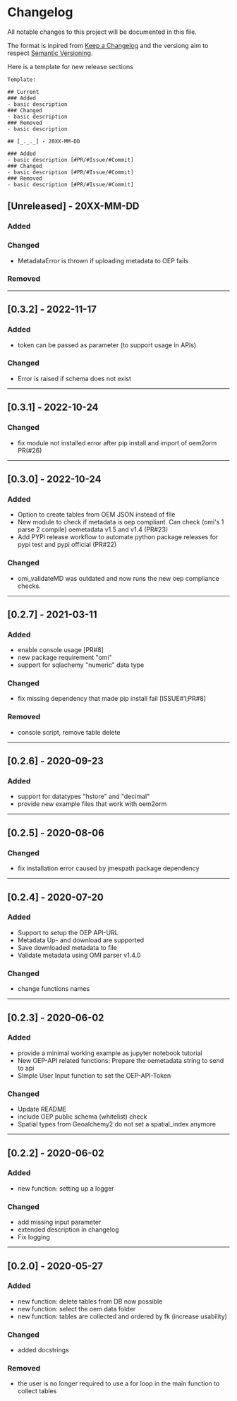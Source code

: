 # Changelog
All notable changes to this project will be documented in this file.

The format is inpired from [Keep a Changelog](http://keepachangelog.com/en/1.0.0/)
and the versiong aim to respect [Semantic Versioning](http://semver.org/spec/v2.0.0.html).

Here is a template for new release sections

```
Template:

## Current
### Added
- basic description
### Changed
- basic description
### Removed
- basic description

## [_._._] - 20XX-MM-DD

### Added
- basic description [#PR/#Issue/#Commit]
### Changed
- basic description [#PR/#Issue/#Commit]
### Removed
- basic description [#PR/#Issue/#Commit]
```
## [Unreleased] - 20XX-MM-DD

### Added
### Changed
- MetadataError is thrown if uploading metadata to OEP fails

### Removed

______________________________________________________________________
## [0.3.2] - 2022-11-17

### Added
- token can be passed as parameter (to support usage in APIs)

### Changed
- Error is raised if schema does not exist

______________________________________________________________________
## [0.3.1] - 2022-10-24

### Changed
- fix module not installed error after pip install and import of oem2orm PR(#26)

______________________________________________________________________
## [0.3.0] - 2022-10-24

### Added
- Option to create tables from OEM JSON instead of file
- New module to check if metadata is oep compliant. Can check (omi's 1 parse 2 compile) oemetadata v1.5 and v1.4 (PR#23)
- Add PYPI release workflow to automate python package releases for pypi test and pypi official (PR#22)

### Changed
- omi_validateMD was outdated and now runs the new oep compliance checks.  

______________________________________________________________________
## [0.2.7] - 2021-03-11

### Added
- enable console usage [PR#8]
- new package requirement "omi" 
- support for sqlachemy "numeric" data type 

### Changed
- fix missing dependency that made pip install fail [ISSUE#1;PR#8]

### Removed
- console script, remove table delete 

______________________________________________________________________
## [0.2.6] - 2020-09-23

### Added
- support for datatypes "hstore" and "decimal"
- provide new example files that work with oem2orm

______________________________________________________________________
## [0.2.5] - 2020-08-06

### Changed
- fix installation error caused by jmespath package dependency

______________________________________________________________________
## [0.2.4] - 2020-07-20

### Added
- Support to setup the OEP API-URL
- Metadata Up- and download are supported
- Save downloaded metadata to file
- Validate metadata using OMI parser v1.4.0

### Changed
- change functions names

______________________________________________________________________
## [0.2.3] - 2020-06-02

### Added
- provide a minimal working example as jupyter notebook tutorial
- New OEP-API related functions: Prepare the oemetadata string to send to api 
- Simple User Input function to set the OEP-API-Token

### Changed
- Update README
- include OEP public schema (whitelist) check
- Spatial types from Geoalchemy2 do not set a spatial_index anymore

______________________________________________________________________
## [0.2.2] - 2020-06-02

### Added
- new function: setting up a logger

### Changed
- add missing input parameter
- extended description in changelog
- Fix logging 

______________________________________________________________________
## [0.2.0] - 2020-05-27

### Added
- new function: delete tables from DB now possible
- new function: select the oem data folder 
- new function: tables are collected and ordered by fk (increase usability)

### Changed
- added docstrings

### Removed
- the user is no longer required to use a for loop in the main function to collect tables




